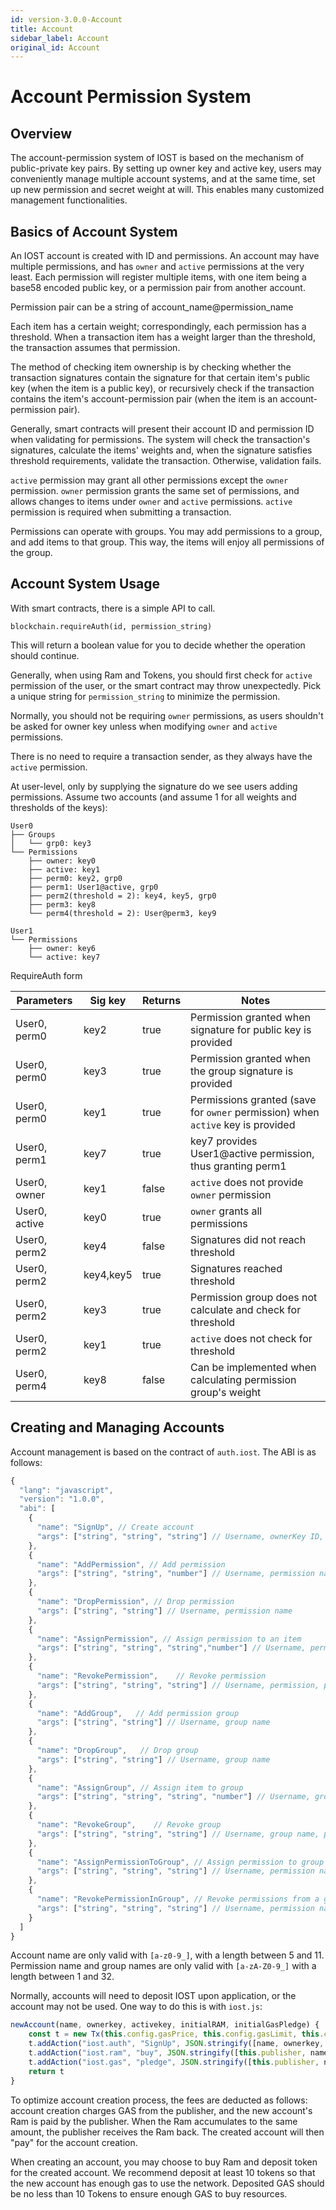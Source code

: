 ```yaml
---
id: version-3.0.0-Account
title: Account
sidebar_label: Account
original_id: Account
---
```



# Account Permission System

## Overview

The account-permission system of IOST is based on the mechanism of public-private key pairs. By setting up owner key and active key, users may conveniently manage multiple account systems, and at the same time, set up new permission and secret weight at will. This enables many customized management functionalities.

## Basics of Account System

An IOST account is created with ID and permissions. An account may have multiple permissions, and has `owner` and `active` permissions at the very least. Each permission will register multiple items, with one item being a base58 encoded public key, or a permission pair from another account.

Permission pair can be a string of account_name@permission_name

Each item has a certain weight; correspondingly, each permission has a threshold. When a transaction item has a weight larger than the threshold, the transaction assumes that permission.

The method of checking item ownership is by checking whether the transaction signatures contain the signature for that certain item's public key (when the item is a public key), or recursively check if the transaction contains the item's account-permission pair (when the item is an account-permission pair).

Generally, smart contracts will present their account ID and permission ID when validating for permissions. The system will check the transaction's signatures, calculate the items' weights and, when the signature satisfies threshold requirements, validate the transaction. Otherwise, validation fails.

`active` permission may grant all other permissions except the `owner` permission. `owner` permission grants the same set of permissions, and allows changes to items under `owner` and `active` permissions. `active` permission is required when submitting a transaction.

Permissions can operate with groups. You may add permissions to a group, and add items to that group. This way, the items will enjoy all permissions of the group.

## Account System Usage

With smart contracts, there is a simple API to call.

```
blockchain.requireAuth(id, permission_string)
```

This will return a boolean value for you to decide whether the operation should continue.

Generally, when using Ram and Tokens, you should first check for `active` permission of the user, or the smart contract may throw unexpectedly. Pick a unique string for `permission_string` to minimize the permission.

Normally, you should not be requiring `owner` permissions, as users shouldn't be asked for owner key unless when modifying `owner` and `active` permissions.

There is no need to require a transaction sender, as they always have the `active` permission.

At user-level, only by supplying the signature do we see users adding permissions. Assume two accounts (and assume 1 for all weights and thresholds of the keys):

```
User0
├── Groups
│   └── grp0: key3
└── Permissions
    ├── owner: key0
    ├── active: key1
    ├── perm0: key2, grp0
    ├── perm1: User1@active, grp0
    ├── perm2(threshold = 2): key4, key5, grp0
    ├── perm3: key8
    └── perm4(threshold = 2): User@perm3, key9

User1
└── Permissions
    ├── owner: key6
    └── active: key7
```

RequireAuth form

Parameters	|Sig key	  |Returns    |Notes
-----	      |----				|------	    |-------
User0, perm0		|key2			|true			|Permission granted when signature for public key is provided
User0, perm0		|key3			|true			|Permission granted when the group signature is provided
User0, perm0		|key1			|true			|Permissions granted (save for `owner` permission) when `active` key is provided
User0, perm1		|key7			|true			|key7 provides User1@active permission, thus granting perm1
User0, owner		|key1			|false		|`active` does not provide `owner` permission
User0, active		|key0			|true			|`owner` grants all permissions
User0, perm2		|key4			|false		|Signatures did not reach threshold
User0, perm2		|key4,key5	|true			|Signatures reached threshold
User0, perm2		|key3			|true			|Permission group does not calculate and check for threshold
User0, perm2		|key1			|true			|`active` does not check for threshold
User0, perm4		|key8			|false		|Can be implemented when calculating permission group's weight

## Creating and Managing Accounts

Account management is based on the contract of `auth.iost`. The ABI is as follows:

```js
{
  "lang": "javascript",
  "version": "1.0.0",
  "abi": [
    {
      "name": "SignUp", // Create account
      "args": ["string", "string", "string"] // Username, ownerKey ID, activeKey ID
    },
    {
      "name": "AddPermission", // Add permission
      "args": ["string", "string", "number"] // Username, permission name, threshold
    },
    {
      "name": "DropPermission", // Drop permission
      "args": ["string", "string"] // Username, permission name
    },
    {
      "name": "AssignPermission", // Assign permission to an item
      "args": ["string", "string", "string","number"] // Username, permission, public key ID or account_name@permission_name, weight
    },
    {
      "name": "RevokePermission",    // Revoke permission
      "args": ["string", "string", "string"] // Username, permission, public key ID or account_name@permission_name
    },
    {
      "name": "AddGroup",   // Add permission group
      "args": ["string", "string"] // Username, group name
    },
    {
      "name": "DropGroup",   // Drop group
      "args": ["string", "string"] // Username, group name
    },
    {
      "name": "AssignGroup", // Assign item to group
      "args": ["string", "string", "string", "number"] // Username, group name, public key ID or account_name@permission_name, weight
    },
    {
      "name": "RevokeGroup",    // Revoke group
      "args": ["string", "string", "string"] // Username, group name, public key ID or account_name@permission_name
    },
    {
      "name": "AssignPermissionToGroup", // Assign permission to group
      "args": ["string", "string", "string"] // Username, permission name, group name
    },
    {
      "name": "RevokePermissionInGroup", // Revoke permissions from a group
      "args": ["string", "string", "string"] // Username, permission name, group name
    }
  ]
}
```

Account name are only valid with `[a-z0-9_]`, with a length between 5 and 11. Permission name and group names are only valid with `[a-zA-Z0-9_]` with a length between 1 and 32.

Normally, accounts will need to deposit IOST upon application, or the account may not be used. One way to do this is with `iost.js`:

```js
newAccount(name, ownerkey, activekey, initialRAM, initialGasPledge) {
    const t = new Tx(this.config.gasPrice, this.config.gasLimit, this.config.delay);
    t.addAction("iost.auth", "SignUp", JSON.stringify([name, ownerkey, activekey]));
    t.addAction("iost.ram", "buy", JSON.stringify([this.publisher, name, initialRAM]));
    t.addAction("iost.gas", "pledge", JSON.stringify([this.publisher, name, initialGasPledge]));
    return t
}
```

To optimize account creation process, the fees are deducted as follows: account creation charges GAS from the publisher, and the new account's Ram is paid by the publisher. When the Ram accumulates to the same amount, the publisher receives the Ram back. The created account will then "pay" for the account creation.

When creating an account, you may choose to buy Ram and deposit token for the created account. We recommend deposit at least 10 tokens so that the new account has enough gas to use the network. Deposited GAS should be no less than 10 Tokens to ensure enough GAS to buy resources.
